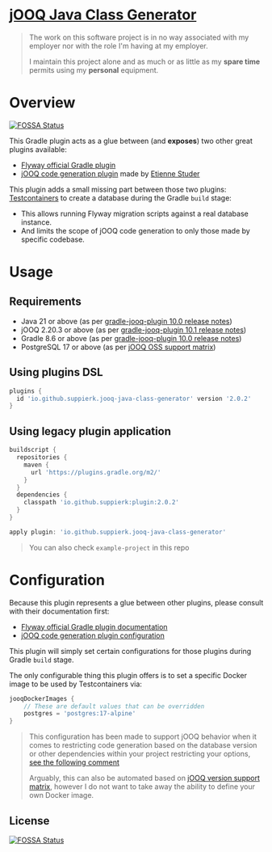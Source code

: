 [jOOQ Java Class Generator](https://plugins.gradle.org/plugin/io.github.suppierk.jooq-java-class-generator)
=========================

> The work on this software project is in no way associated with my employer nor with the role I'm having at my
> employer.
>
> I maintain this project alone and as much or as little as my **spare time** permits using my **personal** equipment.

# Overview
[![FOSSA Status](https://app.fossa.com/api/projects/git%2Bgithub.com%2FSuppieRK%2Fjooq-java-class-generator.svg?type=shield)](https://app.fossa.com/projects/git%2Bgithub.com%2FSuppieRK%2Fjooq-java-class-generator?ref=badge_shield)


This Gradle plugin acts as a glue between (and **exposes**) two other great plugins available:

- [Flyway official Gradle plugin](https://plugins.gradle.org/plugin/org.flywaydb.flyway)
- [jOOQ code generation plugin](https://github.com/etiennestuder/gradle-jooq-plugin) made
  by [Etienne Studer](https://github.com/etiennestuder)

This plugin adds a small missing part between those two plugins: [Testcontainers](https://testcontainers.com/) to create
a database during the Gradle `build` stage:

- This allows running Flyway migration scripts against a real database instance.
- And limits the scope of jOOQ code generation to only those made by specific codebase.

# Usage

## Requirements

- Java 21 or above (as per [gradle-jooq-plugin 10.0 release notes](https://github.com/etiennestuder/gradle-jooq-plugin/releases/tag/v10.0))
- jOOQ 2.20.3 or above (as per [gradle-jooq-plugin 10.1 release notes](https://github.com/etiennestuder/gradle-jooq-plugin/releases/tag/v10.1))
- Gradle 8.6 or above (as per [gradle-jooq-plugin 10.0 release notes](https://github.com/etiennestuder/gradle-jooq-plugin/releases/tag/v10.0))
- PostgreSQL 17 or above (as per [jOOQ OSS support matrix](https://www.jooq.org/download/support-matrix#PostgreSQL))

## Using plugins DSL

```groovy
plugins {
  id 'io.github.suppierk.jooq-java-class-generator' version '2.0.2'
}
```

## Using legacy plugin application

```groovy
buildscript {
  repositories {
    maven {
      url 'https://plugins.gradle.org/m2/'
    }
  }
  dependencies {
    classpath 'io.github.suppierk:plugin:2.0.2'
  }
}

apply plugin: 'io.github.suppierk.jooq-java-class-generator'
```

> You can also check `example-project` in this repo

# Configuration

Because this plugin represents a glue between other plugins, please consult with their documentation first:

- [Flyway official Gradle plugin documentation](https://documentation.red-gate.com/fd/gradle-task-184127407.html)
- [jOOQ code generation plugin configuration](https://github.com/etiennestuder/gradle-jooq-plugin?tab=readme-ov-file#configuration)

This plugin will simply set certain configurations for those plugins during Gradle `build` stage.

The only configurable thing this plugin offers is to set a specific Docker image to be used by Testcontainers via:

```groovy
jooqDockerImages {
    // These are default values that can be overridden
    postgres = 'postgres:17-alpine'
}
```

> This configuration has been made to support jOOQ behavior when it comes to restricting code generation based on the
> database version or other dependencies within your project restricting your
> options, [see the following comment](https://github.com/jOOQ/jOOQ/issues/12985#issuecomment-1030621355)
>
> Arguably, this can also be automated based on [jOOQ version support matrix](https://www.jooq.org/download/support-matrix),
> however I do not want to take away the ability to define your own Docker image.


## License
[![FOSSA Status](https://app.fossa.com/api/projects/git%2Bgithub.com%2FSuppieRK%2Fjooq-java-class-generator.svg?type=large)](https://app.fossa.com/projects/git%2Bgithub.com%2FSuppieRK%2Fjooq-java-class-generator?ref=badge_large)
